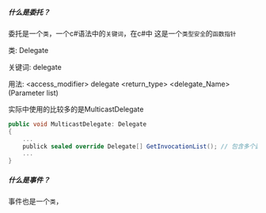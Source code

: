 ##### 什么是委托？

委托是一个`类`，一个c#语法中的`关键词`，在c#中 这是一个`类型安全`的`函数指针`

类: Delegate

关键词: delegate

用法: <access_modifier> delegate <return_type> <delegate_Name>(Parameter list)

实际中使用的比较多的是MulticastDelegate

```c#
public void MulticastDelegate: Delegate
{
	...
	publick sealed override Delegate[] GetInvocationList();	// 包含多个函数指针， 发布订阅模式中的广播原理依赖于此
	...
}
```



##### 什么是事件？

事件也是一个`类`，